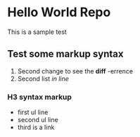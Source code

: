 # Hello World Repo
This is a sample test

## Test some markup syntax
1. Second change to see the **diff** -errence
1. Second list *in line*

### H3 syntax markup
* first ul line
* second ul line
* third is a link 

